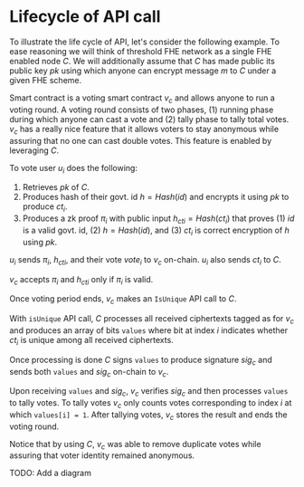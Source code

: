# Lifecycle of API call

To illustrate the life cycle of API, let's consider the following example. To ease reasoning we will think of threshold FHE network as a single FHE enabled node $C$. We will additionally assume that $C$ has made public its public key $pk$ using which anyone can encrypt message $m$ to $C$ under a given FHE scheme.

Smart contract is a voting smart contract $v_c$ and allows anyone to run a voting round. A voting round consists of two phases, (1) running phase during which anyone can cast a vote and (2) tally phase to tally total votes. $v_c$ has a really nice feature that it allows voters to stay anonymous while assuring that no one can cast double votes. This feature is enabled by leveraging $C$.

To vote user $u_i$ does the following:

1. Retrieves $pk$ of $C$.
2. Produces hash of their govt. id $h = Hash(id)$ and encrypts it using $pk$ to produce $ct_i$.
3. Produces a zk proof $\pi_i$ with public input $h_{cti} = Hash(ct_i)$ that proves (1) $id$ is a valid govt. id, (2) $h = Hash(id)$, and (3) $ct_i$ is correct encryption of $h$ using $pk$.

$u_i$ sends $\pi_i$, $h_{cti}$, and their vote $vote_i$ to $v_c$ on-chain. $u_i$ also sends $ct_i$ to $C$.

$v_c$ accepts $\pi_i$ and $h_{cti}$ only if $\pi_i$ is valid.

Once voting period ends, $v_c$ makes an `IsUnique` API call to $C$.

With `isUnique` API call, $C$ processes all received ciphertexts tagged as for $v_c$ and produces an array of bits `values` where bit at index $i$ indicates whether $ct_i$ is unique among all received ciphertexts.

Once processing is done $C$ signs `values` to produce signature $sig_c$ and sends both `values` and $sig_c$ on-chain to $v_c$.

Upon receiving `values` and $sig_c$, $v_c$ verifies $sig_c$ and then processes `values` to tally votes. To tally votes $v_c$ only counts votes corresponding to index $i$ at which `values[i] = 1`. After tallying votes, $v_c$ stores the result and ends the voting round.

Notice that by using $C$, $v_c$ was able to remove duplicate votes while assuring that voter identity remained anonymous.

TODO: Add a diagram
